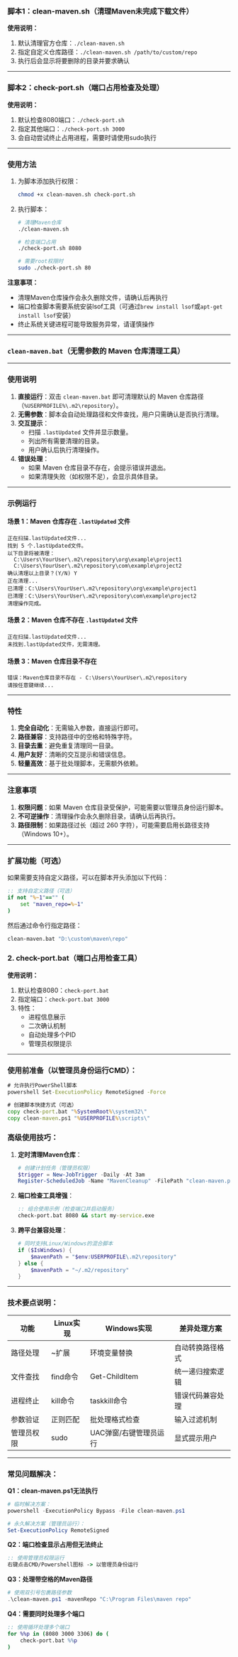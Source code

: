 
### 脚本1：clean-maven.sh（清理Maven未完成下载文件）


**使用说明：**
1. 默认清理官方仓库：`./clean-maven.sh`
2. 指定自定义仓库路径：`./clean-maven.sh /path/to/custom/repo`
3. 执行后会显示将要删除的目录并要求确认

---

### 脚本2：check-port.sh（端口占用检查及处理）


**使用说明：**
1. 默认检查8080端口：`./check-port.sh`
2. 指定其他端口：`./check-port.sh 3000`
3. 会自动尝试终止占用进程，需要时请使用sudo执行

---

### 使用方法
1. 为脚本添加执行权限：
   ```bash
   chmod +x clean-maven.sh check-port.sh
   ```
2. 执行脚本：
   ```bash
   # 清理Maven仓库
   ./clean-maven.sh
   
   # 检查端口占用
   ./check-port.sh 8080
   
   # 需要root权限时
   sudo ./check-port.sh 80
   ```

**注意事项：**
- 清理Maven仓库操作会永久删除文件，请确认后再执行
- 端口检查脚本需要系统安装lsof工具（可通过`brew install lsof`或`apt-get install lsof`安装）
- 终止系统关键进程可能导致服务异常，请谨慎操作


---

### `clean-maven.bat`（无需参数的 Maven 仓库清理工具）
---

### 使用说明
1. **直接运行**：双击 `clean-maven.bat` 即可清理默认的 Maven 仓库路径（`%USERPROFILE%\.m2\repository`）。
2. **无需参数**：脚本会自动处理路径和文件查找，用户只需确认是否执行清理。
3. **交互提示**：
   - 扫描 `.lastUpdated` 文件并显示数量。
   - 列出所有需要清理的目录。
   - 用户确认后执行清理操作。
4. **错误处理**：
   - 如果 Maven 仓库目录不存在，会提示错误并退出。
   - 如果清理失败（如权限不足），会显示具体目录。

---

### 示例运行
#### 场景 1：Maven 仓库存在 `.lastUpdated` 文件
```
正在扫描.lastUpdated文件...
找到 5 个.lastUpdated文件。
以下目录将被清理：
  C:\Users\YourUser\.m2\repository\org\example\project1
  C:\Users\YourUser\.m2\repository\com\example\project2
确认清理以上目录？(Y/N) Y
正在清理...
已清理：C:\Users\YourUser\.m2\repository\org\example\project1
已清理：C:\Users\YourUser\.m2\repository\com\example\project2
清理操作完成。
```

#### 场景 2：Maven 仓库不存在 `.lastUpdated` 文件
```
正在扫描.lastUpdated文件...
未找到.lastUpdated文件，无需清理。
```

#### 场景 3：Maven 仓库目录不存在
```
错误：Maven仓库目录不存在 - C:\Users\YourUser\.m2\repository
请按任意键继续...
```

---

### 特性
1. **完全自动化**：无需输入参数，直接运行即可。
2. **路径兼容**：支持路径中的空格和特殊字符。
3. **目录去重**：避免重复清理同一目录。
4. **用户友好**：清晰的交互提示和错误信息。
5. **轻量高效**：基于批处理脚本，无需额外依赖。

---

### 注意事项
1. **权限问题**：如果 Maven 仓库目录受保护，可能需要以管理员身份运行脚本。
2. **不可逆操作**：清理操作会永久删除目录，请确认后再执行。
3. **路径限制**：如果路径过长（超过 260 字符），可能需要启用长路径支持（Windows 10+）。

---

### 扩展功能（可选）
如果需要支持自定义路径，可以在脚本开头添加以下代码：
```bat
:: 支持自定义路径（可选）
if not "%~1"=="" (
    set "maven_repo=%~1"
)
```
然后通过命令行指定路径：
```bat
clean-maven.bat "D:\custom\maven\repo"
```


### 2. check-port.bat（端口占用检查工具）

**使用说明：**
1. 默认检查8080：`check-port.bat`
2. 指定端口：`check-port.bat 3000`
3. 特性：
   - 进程信息展示
   - 二次确认机制
   - 自动处理多个PID
   - 管理员权限提示

---

### 使用前准备（以管理员身份运行CMD）：
```cmd
# 允许执行PowerShell脚本
powershell Set-ExecutionPolicy RemoteSigned -Force

# 创建脚本快捷方式（可选）
copy check-port.bat "%SystemRoot%\system32\"
copy clean-maven.ps1 "%USERPROFILE%\scripts\"
```

### 高级使用技巧：
1. **定时清理Maven仓库**：
   ```powershell
   # 创建计划任务（管理员权限）
   $trigger = New-JobTrigger -Daily -At 3am
   Register-ScheduledJob -Name "MavenCleanup" -FilePath "clean-maven.ps1" -Trigger $trigger
   ```

2. **端口检查工具增强**：
   ```bat
   :: 组合使用示例（检查端口并启动服务）
   check-port.bat 8080 && start my-service.exe
   ```

3. **跨平台兼容处理**：
   ```powershell
   # 同时支持Linux/Windows的混合脚本
   if ($IsWindows) {
       $mavenPath = "$env:USERPROFILE\.m2\repository"
   } else {
       $mavenPath = "~/.m2/repository"
   }
   ```

---

### 技术要点说明：
| 功能                | Linux实现               | Windows实现                   | 差异处理方案               |
|---------------------|-------------------------|-------------------------------|---------------------------|
| 路径处理            | ~扩展                  | 环境变量替换                  | 自动转换路径格式          |
| 文件查找            | find命令               | Get-ChildItem                | 统一递归搜索逻辑          |
| 进程终止            | kill命令               | taskkill命令                 | 错误代码兼容处理          |
| 参数验证            | 正则匹配               | 批处理格式检查               | 输入过滤机制              |
| 管理员权限          | sudo                   | UAC弹窗/右键管理员运行       | 显式提示用户              |

---

### 常见问题解决：
**Q1：clean-maven.ps1无法执行**
```powershell
# 临时解决方案：
powershell -ExecutionPolicy Bypass -File clean-maven.ps1

# 永久解决方案（管理员运行）：
Set-ExecutionPolicy RemoteSigned
```

**Q2：端口检查显示占用但无法终止**
```bat
:: 使用管理员权限运行
右键点击CMD/Powershell图标 -> 以管理员身份运行
```

**Q3：处理带空格的Maven路径**
```powershell
# 使用双引号包裹路径参数
.\clean-maven.ps1 -mavenRepo "C:\Program Files\maven repo"
```

**Q4：需要同时处理多个端口**
```bat
:: 使用循环处理多个端口
for %%p in (8080 3000 3306) do (
    check-port.bat %%p
)
```